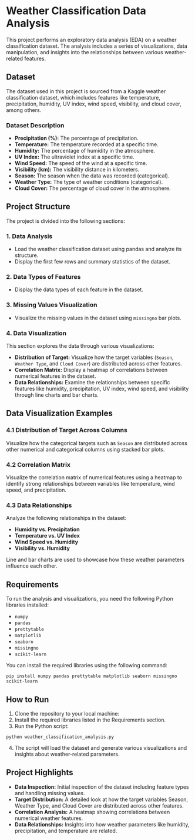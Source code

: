 # Weather Classification Data Analysis

This project performs an exploratory data analysis (EDA) on a weather classification dataset. The analysis includes a series of visualizations, data manipulation, and insights into the relationships between various weather-related features.

## Dataset

The dataset used in this project is sourced from a Kaggle weather classification dataset, which includes features like temperature, precipitation, humidity, UV index, wind speed, visibility, and cloud cover, among others.

### Dataset Description

- **Precipitation (%):** The percentage of precipitation.
- **Temperature:** The temperature recorded at a specific time.
- **Humidity:** The percentage of humidity in the atmosphere.
- **UV Index:** The ultraviolet index at a specific time.
- **Wind Speed:** The speed of the wind at a specific time.
- **Visibility (km):** The visibility distance in kilometers.
- **Season:** The season when the data was recorded (categorical).
- **Weather Type:** The type of weather conditions (categorical).
- **Cloud Cover:** The percentage of cloud cover in the atmosphere.

## Project Structure

The project is divided into the following sections:

### 1. Data Analysis
- Load the weather classification dataset using pandas and analyze its structure.
- Display the first few rows and summary statistics of the dataset.

### 2. Data Types of Features
- Display the data types of each feature in the dataset.

### 3. Missing Values Visualization
- Visualize the missing values in the dataset using `missingno` bar plots.

### 4. Data Visualization
This section explores the data through various visualizations:
- **Distribution of Target:** Visualize how the target variables (`Season`, `Weather Type`, and `Cloud Cover`) are distributed across other features.
- **Correlation Matrix:** Display a heatmap of correlations between numerical features in the dataset.
- **Data Relationships:** Examine the relationships between specific features like humidity, precipitation, UV index, wind speed, and visibility through line charts and bar charts.

## Data Visualization Examples

### 4.1 Distribution of Target Across Columns
Visualize how the categorical targets such as `Season` are distributed across other numerical and categorical columns using stacked bar plots.

### 4.2 Correlation Matrix
Visualize the correlation matrix of numerical features using a heatmap to identify strong relationships between variables like temperature, wind speed, and precipitation.

### 4.3 Data Relationships
Analyze the following relationships in the dataset:
- **Humidity vs. Precipitation**
- **Temperature vs. UV Index**
- **Wind Speed vs. Humidity**
- **Visibility vs. Humidity**

Line and bar charts are used to showcase how these weather parameters influence each other.

## Requirements

To run the analysis and visualizations, you need the following Python libraries installed:

- `numpy`
- `pandas`
- `prettytable`
- `matplotlib`
- `seaborn`
- `missingno`
- `scikit-learn`

You can install the required libraries using the following command:

```pip install numpy pandas prettytable matplotlib seaborn missingno scikit-learn```

## How to Run
1. Clone the repository to your local machine:
2. Install the required libraries listed in the Requirements section.
3. Run the Python script:

```python weather_classification_analysis.py```

4. The script will load the dataset and generate various visualizations and insights about weather-related parameters.

## Project Highlights
- **Data Inspection:** Initial inspection of the dataset including feature types and handling missing values.
- **Target Distribution:** A detailed look at how the target variables Season, Weather Type, and Cloud Cover are distributed across other features.
- **Correlation Analysis:** A heatmap showing correlations between numerical weather features.
- **Data Relationships:** Insights into how weather parameters like humidity, precipitation, and temperature are related.
